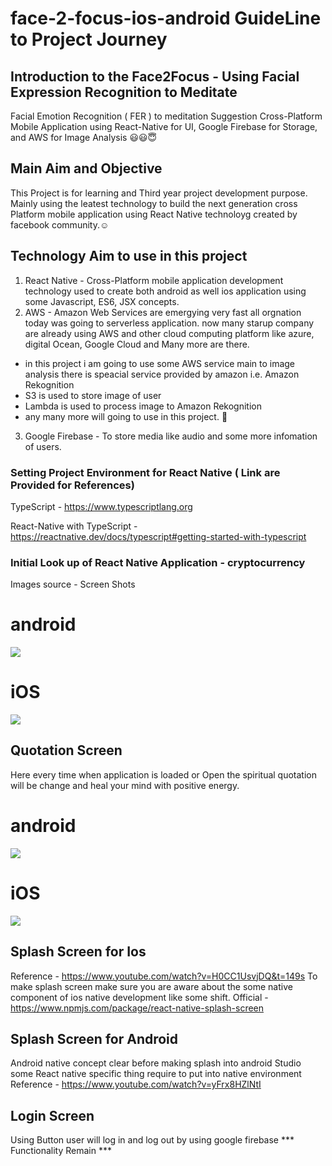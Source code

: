 # face-2-focus-ios-android GuideLine to Project Journey

## Introduction to the Face2Focus - Using Facial Expression Recognition to Meditate

Facial Emotion Recognition ( FER ) to meditation Suggestion Cross-Platform Mobile Application using React-Native for UI, Google Firebase for Storage, and AWS for Image Analysis 😃😃😇

## Main Aim and Objective

This Project is for learning and Third year project development purpose. Mainly using the leatest technology to build the next generation cross Platform mobile application using React Native technoloyg created by facebook community.☺️

## Technology Aim to use in this project

1. React Native - Cross-Platform mobile application development technology used to create both android as well ios application using some Javascript, ES6, JSX concepts.
2. AWS - Amazon Web Services are emergying very fast all orgnation today was going to serverless application. now many starup company are already using AWS and other cloud computing platform like azure, digital Ocean, Google Cloud and Many more are there.

- in this project i am going to use some AWS service main to image analysis there is speacial service provided by amazon i.e. Amazon Rekognition
- S3 is used to store image of user
- Lambda is used to process image to Amazon Rekognition
- any many more will going to use in this project. 🙂

3. Google Firebase - To store media like audio and some more infomation of users.

### Setting Project Environment for React Native ( Link are Provided for References)

TypeScript - https://www.typescriptlang.org

React-Native with TypeScript - https://reactnative.dev/docs/typescript#getting-started-with-typescript

### Initial Look up of React Native Application - cryptocurrency

Images source - Screen Shots

# android

![](src/Markdown/Default-Android.png)

# iOS

![](src/Markdown/Default-iOS.png)

## Quotation Screen

Here every time when application is loaded or Open the spiritual quotation will be change and heal your mind with positive energy.
# android
![](src/Markdown/Quotation-Android.png)
# iOS
![](src/Markdown/Quotation-iOS.png)

## Splash Screen for Ios
Reference - https://www.youtube.com/watch?v=H0CC1UsvjDQ&t=149s
To make splash screen make sure you are aware about the some native component of ios native development like some shift.
Official - https://www.npmjs.com/package/react-native-splash-screen

## Splash Screen for Android
Android native concept clear before making splash into android Studio 
some React native specific thing require to put into native environment
Reference - https://www.youtube.com/watch?v=yFrx8HZlNtI

## Login Screen 
Using Button user will log in and log out by using google firebase
*** Functionality Remain *** 


